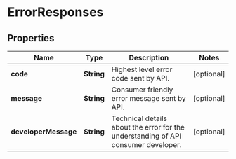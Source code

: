 
# ErrorResponses

## Properties
Name | Type | Description | Notes
------------ | ------------- | ------------- | -------------
**code** | **String** | Highest level error code sent by API. |  [optional]
**message** | **String** | Consumer friendly error message sent by API. |  [optional]
**developerMessage** | **String** | Technical details about the error for the understanding of API consumer developer. |  [optional]



